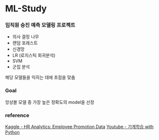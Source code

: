 # ML-Study

### 임직원 승진 예측 모델링 프로젝트

* 의사 결정 나무  
* 랜덤 포레스트  
* 신경망  
* LR (로지스틱 회귀분석)  
* SVM  
* 군집 분석  

해당 모델들을 익히는 데에 초점을 맞춤  

### Goal

앙상블 모델 중 가장 높은 정확도의 model을 선정

### reference
[Kaggle - HR Analytics: Employee Promotion Data](https://www.kaggle.com/arashnic/hr-ana?select=test.csv)
[Youtube - 기계학습 with Python](https://www.youtube.com/watch?v=rxifZvuhgoA&list=PLEUKy_nwlzwHmQZUPvYWUsy73wBrz7XFN)
